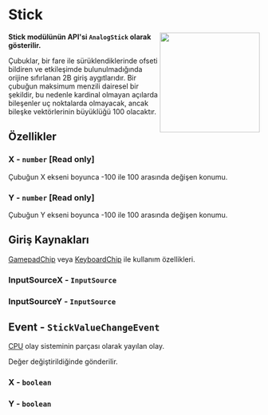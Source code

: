 # Stick

<img src="https://docs.retrogadgets.game/api/modules/Stick.png" width="200" align="right">

**Stick modülünün API'si `AnalogStick` olarak gösterilir.**

Çubuklar, bir fare ile sürüklendiklerinde ofseti bildiren ve etkileşimde bulunulmadığında orijine sıfırlanan 2B giriş aygıtlarıdır. Bir çubuğun maksimum menzili dairesel bir şekildir, bu nedenle kardinal olmayan açılarda bileşenler uç noktalarda olmayacak, ancak bileşke vektörlerinin büyüklüğü 100 olacaktır.

## Özellikler

### X - `number` **[Read only]**
Çubuğun X ekseni boyunca -100 ile 100 arasında değişen konumu.

### Y - `number` **[Read only]**
Çubuğun Y ekseni boyunca -100 ile 100 arasında değişen konumu.

## Giriş Kaynakları
[GamepadChip](../misc/GamepadChip.md) veya [KeyboardChip](../misc/KeyboardChip.md) ile kullanım özellikleri.

### InputSourceX - `InputSource`
### InputSourceY - `InputSource`

## Event - `StickValueChangeEvent`
[CPU](../misc/CPU.md) olay sisteminin parçası olarak yayılan olay.

Değer değiştirildiğinde gönderilir.

### X - `boolean`
### Y - `boolean`